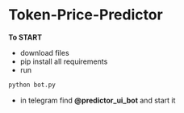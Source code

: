 # Token-Price-Predictor
**To START**
- download files
- pip install all requirements
- run 
```bash
python bot.py
```
- in telegram find **@predictor_ui_bot** and start it